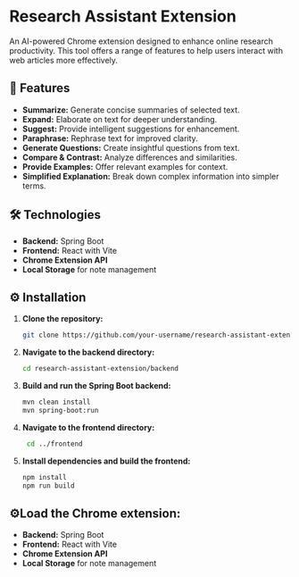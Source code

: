 # Research Assistant Extension

An AI-powered Chrome extension designed to enhance online research productivity. This tool offers a range of features to help users interact with web articles more effectively.

## 🌟 Features

- **Summarize:** Generate concise summaries of selected text.
- **Expand:** Elaborate on text for deeper understanding.
- **Suggest:** Provide intelligent suggestions for enhancement.
- **Paraphrase:** Rephrase text for improved clarity.
- **Generate Questions:** Create insightful questions from text.
- **Compare & Contrast:** Analyze differences and similarities.
- **Provide Examples:** Offer relevant examples for context.
- **Simplified Explanation:** Break down complex information into simpler terms.

## 🛠️ Technologies

- **Backend:** Spring Boot
- **Frontend:** React with Vite
- **Chrome Extension API**
- **Local Storage** for note management

## ⚙️ Installation

1. **Clone the repository:**
   ```bash
   git clone https://github.com/your-username/research-assistant-extension.git

2. **Navigate to the backend directory:**
   ```bash
   cd research-assistant-extension/backend

3. **Build and run the Spring Boot backend:**
   ```bash
   mvn clean install
   mvn spring-boot:run
   
4. **Navigate to the frontend directory:**
   ```bash
    cd ../frontend
   
5. **Install dependencies and build the frontend:**
    ```bash
   npm install
   npm run build

## ⚙️Load the Chrome extension:

- **Backend:** Spring Boot
- **Frontend:** React with Vite
- **Chrome Extension API**
- **Local Storage** for note management
    


   



